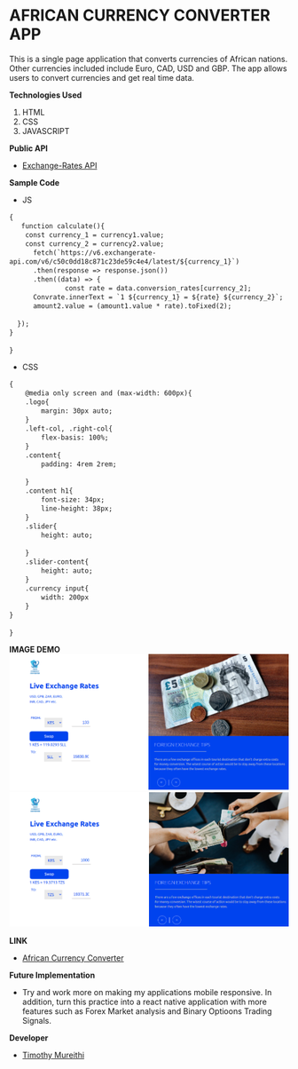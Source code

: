 # AFRICAN CURRENCY CONVERTER APP

This is a single page application that converts currencies of African nations. Other currencies included include Euro, CAD, USD and GBP. The app allows users to convert currencies and get real time data. 

**Technologies Used**
1. HTML
2. CSS
3. JAVASCRIPT

**Public API**
- [Exchange-Rates API](https://www.exchangerate-api.com/)

**Sample Code**
- JS
```
{
   function calculate(){
    const currency_1 = currency1.value;
    const currency_2 = currency2.value; 
      fetch(`https://v6.exchangerate-api.com/v6/c50c0dd18c871c23de59c4e4/latest/${currency_1}`)
      .then(response => response.json())
      .then((data) => {
              const rate = data.conversion_rates[currency_2];
      Convrate.innerText = `1 ${currency_1} = ${rate} ${currency_2}`;
      amount2.value = (amount1.value * rate).toFixed(2);

  });
}

}

```
- CSS
```
{
    @media only screen and (max-width: 600px){
    .logo{
        margin: 30px auto;
    }
    .left-col, .right-col{
        flex-basis: 100%;
    }
    .content{
        padding: 4rem 2rem;
    
    }
    .content h1{
        font-size: 34px;
        line-height: 38px;
    }
    .slider{
        height: auto;

    }
    .slider-content{
        height: auto;
    }
    .currency input{
        width: 200px
    }
}

}
```

**IMAGE DEMO**
![](images/Screenshot%20from%202022-09-02%2003-16-11.png)
![](images/Screenshot%20from%202022-09-02%2003-16-54.png)

**LINK**
- [African Currency Converter](https://timothymureithi.github.io/African-Currency-Exchange/)

**Future Implementation**
- Try and work more on making my applications mobile responsive. In addition, turn this practice into a react native application with more features such as Forex Market analysis and Binary Optioons Trading Signals. 


**Developer**
- [Timothy Mureithi](https://github.com/timothymureithi/)
